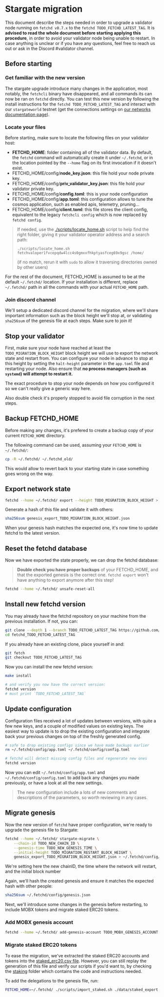 # Stargate migration

This document describe the steps needed in order to upgrade a validator node running on `fetchd v0.7.x` to the `fetchd TODO_FETCHD_LATEST_TAG`.
It is **advised to read the whole document before starting applying this procedure**, in order to avoid your validator node being unable to restart.
In case anything is unclear or if you have any questions, feel free to reach us out or ask in the Discord #validator channel.

## Before starting

### Get familiar with the new version

The stargate upgrade introduce many changes in the application, most notably, the `fetchcli` binary have disappeared, and all commands its can now be ran on `fetchd` directly. You can test this new version by following the install instructions for the `fetchd TODO_FETCHD_LATEST_TAG` and interact with our `stargateworld` testnet (get the connections settings on [our networks documentation page](https://docs.fetch.ai/ledger_v2/networks/)).


### Locate your files

Before starting, make sure to locate the following files on your validator host:

- **FETCHD_HOME**: folder containing all of the validator data. By default, the `fetchd` command will automatically create it under `~/.fetchd`, or in the location pointed by the `--home` flag on its first invocation if it doesn't exist.
- FETCHD_HOME/config/**node_key.json**: this file hold your node private key.
- FETCHD_HOME/config/**priv_validator_key.json**: this file hold your validator private key.
- FETCHD_HOME/config/**config.toml**: this is your node configuration
- FETCHD_HOME/config/**app.toml**: this configuration allows to tune the cosmos application, such as enabled apis, telemetry, pruning...
- FETCHD_HOME/config/**client.toml**: this file stores the client config, equivalent to the legacy `fetchcli config` which is now replaced by `fetchd config`.

> If needed, use the [./scripts/locate_home.sh](./scripts/locate_home.sh) script to help find the right folder, giving it your validator operator address and a search path:  
> ```
> ./scripts/locate_home.sh fetchvaloper1fvcepqdw4lcc4s0gmxxfhkptyasfceg69x9gsc /home/
> ```
> (if no match, rerun it with `sudo` to allow it traversing directories owned by other users)

For the rest of the document, FETCHD_HOME is assumed to be at the default `~/.fetchd/` location. If your installation is different, replace `~/.fetchd/` path in all the commands with your actual `FETCHD_HOME` path.

### Join discord channel

We'll setup a dedicated discord channel for the migration, where we'll share important information such as the block height we'll stop at, or validating `sha256sum` of the genesis file at each steps. Make sure to join it!

## Stop your validator

First, make sure your node have reached at least the `TODO_MIGRATION_BLOCK_HEIGHT` block height we will use to export the network state and restart from. You can configure your node in advance to stop at this height by setting the `halt-height` parameter in the `app.toml` file and restarting your node.
Also ensure that **no process managers (such as `systemd`) will attempt to restart it.**

The exact procedure to stop your node depends on how you configured it so we can't really give a generic way here.

Also double check it's properly stopped to avoid file corruption in the next steps.

## Backup FETCHD_HOME

Before making any changes, it's prefered to create a backup copy of your current `FETCHD_HOME` directory.

The following command can be used, assuming your `FETCHD_HOME` is `~/.fetchd/`:

```bash
cp -R ~/.fetchd/ ~/.fetchd_old/
```

This would allow to revert back to your starting state in case something goes wrong on the way.

## Export network state

```bash
fetchd --home ~/.fetchd/ export --height TODO_MIGRATION_BLOCK_HEIGHT > genesis_export_TODO_MIGRATION_BLOCK_HEIGHT.json
```

Generate a hash of this file and validate it with others:

```bash
sha256sum genesis_export_TODO_MIGRATION_BLOCK_HEIGHT.json
```

When your genesis hash matches the expected one, it's now time to update fetchd to the latest version.

## Reset the fetchd database

Now we have exported the state properly, we can drop the fetchd database:

> **Double check you have proper backups** of your FETCHD_HOME, and that the exported genesis is the correct one. `fetchd export` won't have anything to export anymore after this step!

```bash
fetchd --home ~/.fetchd/ unsafe-reset-all
```

## Install new fetchd version

You may already have the fetchd repository on your machine from the previous installation. If not, you can:

```bash
git clone --depth 1 --branch TODO_FETCHD_LATEST_TAG https://github.com/fetchai/fetchd.git fetchd_TODO_FETCHD_LATEST_TAG
cd fetchd_TODO_FETCHD_LATEST_TAG
``` 

If you already have an existing clone, place yourself in and:

```bash
git fetch
git checkout TODO_FETCHD_LATEST_TAG
```

Now you can install the new fetchd version:

```bash
make install

# and verify you now have the correct version:
fetchd version
# must print `TODO_FETCHD_LATEST_TAG`
```

## Update configuration

Configuration files received a lot of updates between versions, with quite a few new keys, and a couple of modified values on existing keys. The easiest way to update is to drop the existing configuration and integrate back your previous changes on top of the freshly generated config.

```bash
# safe to drop existing configs since we have made backups earlier
rm ~/.fetchd/config/app.toml ~/.fetchd/config/config.toml 

# fetchd will detect missing config files and regenerate new ones
fetchd version
```

Now you can edit `~/.fetchd/config/app.toml` and `~/.fetchd/config/config.toml` to add back any changes you made previously, or have a look at all the new settings.

> The new configuration include a lots of new comments and descriptions of the parameters, so worth reviewing in any cases.

## Migrate genesis

Now the new version of `fetchd` have proper configuration, we're ready to upgrade the genesis file to Stargate:

```bash
fetchd --home ~/.fetchd/ stargate-migrate \
    --chain-id TODO_NEW_CHAIN_ID \
    --genesis-time TODO_NEW_GENESIS_TIME \
    --initial-height TODO_MIGRATION_RESTART_BLOCK_HEIGHT \
    genesis_export_TODO_MIGRATION_BLOCK_HEIGHT.json > ~/.fetchd/config/genesis.json
```

We're setting here the new chainID, the time where the network will restart, and the initial block number 

Again, we'll hash the created genesis and ensure it matches the expected hash with other people:

```bash
sha256sum ~/.fetchd/config/genesis.json
``` 

Next, we'll introduce some changes in the genesis before restarting, to include MOBX tokens and migrate staked ERC20 tokens.

### Add MOBX genesis account

```bash
fetchd --home ~/.fetchd/ add-genesis-account TODO_MOBX_GENESIS_ACCOUNT 100000000000000000nanomobx
```

### Migrate staked ERC20 tokens

To ease the migration, we've extracted the staked ERC20 accounts and tokens into the [staked_erc20.csv file](./data/staked_export.csv). However, you can still replay the generation of this file and verify our scripts if you'd want to, by checking the [staking](./scripts/staking/) folder which contains the code and instructions needed.

To add the delegations to the genesis file, run:

```bash
FETCHD_HOME=~/.fetchd/ ./scripts/import_staked.sh ./data/staked_export.csv
```
